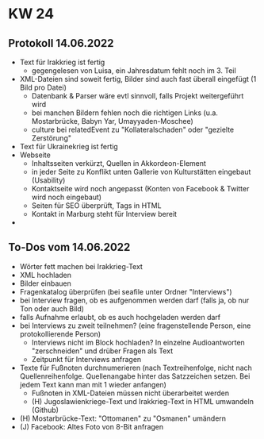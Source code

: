 # KW 24

## Protokoll 14.06.2022

* Text für Irakkrieg ist fertig
  * gegengelesen von Luisa, ein Jahresdatum fehlt noch im 3. Teil
* XML-Dateien sind soweit fertig, Bilder sind auch fast überall eingefügt (1 Bild pro Datei)
  * Datenbank & Parser wäre evtl sinnvoll, falls Projekt weitergeführt wird
  * bei manchen Bildern fehlen noch die richtigen Links (u.a. Mostarbrücke, Babyn Yar, Umayyaden-Moschee)
  * culture bei relatedEvent zu "Kollateralschaden" oder "gezielte Zerstörung"
* Text für Ukrainekrieg ist fertig
* Webseite
  * Inhaltsseiten verkürzt, Quellen in Akkordeon-Element
  * in jeder Seite zu Konflikt unten Gallerie von Kulturstätten eingebaut (Usability)
  * Kontaktseite wird noch angepasst (Konten von Facebook & Twitter wird noch eingebaut)
  * Seiten für SEO überprüft, Tags in HTML
  * Kontakt in Marburg steht für Interview bereit
* 

## To-Dos vom 14.06.2022

* Wörter fett machen bei Irakkrieg-Text
* XML hochladen
* Bilder einbauen
* Fragenkatalog überprüfen (bei seafile unter Ordner "Interviews")
* bei Interview fragen, ob es aufgenommen werden darf (falls ja, ob nur Ton oder auch Bild)
* falls Aufnahme erlaubt, ob es auch hochgeladen werden darf
* bei Interviews zu zweit teilnehmen? (eine fragenstellende Person, eine protokollierende Person)
  * Interviews nicht im Block hochladen? In einzelne Audioantworten "zerschneiden" und drüber Fragen als Text
  * Zeitpunkt für Interviews anfragen
* Texte für Fußnoten durchnumerieren (nach Textreihenfolge, nicht nach Quellenreihenfolge. Quellenangabe hinter das Satzzeichen  setzen. Bei jedem Text kann man mit 1 wieder anfangen)
  * Fußnoten in XML-Dateien müssen nicht überarbeitet werden
  * (H) Jugoslawienkriege-Text und Irakkrieg-Text in HTML umwandeln (Github)
* (H) Mostarbrücke-Text: "Ottomanen" zu "Osmanen" umändern
* (J) Facebook: Altes Foto von 8-Bit anfragen


